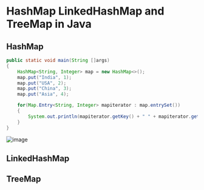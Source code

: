 # HashMap LinkedHashMap and TreeMap in Java

## HashMap


```java
public static void main(String []args)
{
    HashMap<String, Integer> map = new HashMap<>();
    map.put("India", 1);
    map.put("USA", 2);
    map.put("China", 3);
    map.put("Asia", 4);

    for(Map.Entry<String, Integer> mapiterator : map.entrySet())
    {
        System.out.println(mapiterator.getKey() + " " + mapiterator.getValue());
    }
}

```

![image](https://user-images.githubusercontent.com/23376002/198285892-b8844b13-2936-4f99-93cf-7f8601ae8174.png)



## LinkedHashMap

## TreeMap
